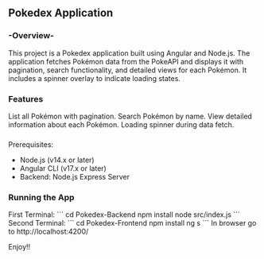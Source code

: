 <h2>Pokedex Application</h2>
<h3>-Overview-</h3>
This project is a Pokedex application built using Angular and Node.js. The application fetches Pokémon data from the PokeAPI and displays it with pagination, search functionality, and detailed views for each Pokémon. It includes a spinner overlay to indicate loading states.
<br>
<h3>Features</h3>
List all Pokémon with pagination.
Search Pokémon by name.
View detailed information about each Pokémon.
Loading spinner during data fetch.
<h3></h3>Prerequisites:</h3>
<ul>
  <li>Node.js (v14.x or later)</li>
  <li>Angular CLI (v17.x or later)</li>
  <li>Backend: Node.js Express Server</li>
</ul>

<h3>Running the App</h3>
First Terminal:
```
cd Pokedex-Backend
npm install
node src/index.js
```
Second Terminal:
```
cd Pokedex-Frontend
npm install
ng s
```
In browser go to http://localhost:4200/

Enjoy!!
